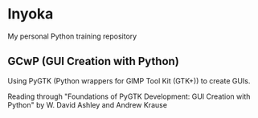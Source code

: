 Inyoka
====================

My personal Python training repository


GCwP (GUI Creation with Python)
-------------------------------

Using PyGTK (Python wrappers for GIMP Tool Kit (GTK+)) to create GUIs. 

Reading through "Foundations of PyGTK Development: GUI Creation with Python" by W. David Ashley and Andrew Krause

 


